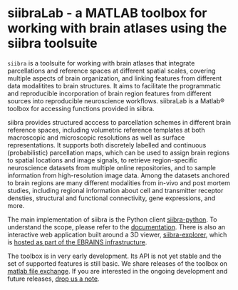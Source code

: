 # siibraLab - a MATLAB toolbox for working with brain atlases using the siibra toolsuite

``siibra`` is a toolsuite for working with brain atlases that integrate parcellations and reference spaces at different spatial scales, covering multiple aspects of brain organization, and linking features from different data modalitites to brain structures. It aims to facilitate the programmatic and reproducible incorporation of brain region features from different sources into reproducible neuroscience workflows.  siibraLab is a Matlab® toolbox for accessing functions provided in siibra. 

siibra provides structured acccess to parcellation schemes in different brain reference spaces, including volumetric reference templates at both macroscopic and microscopic resolutions as well as surface representations. It supports both discretely labelled and continuous (probabilistic) parcellation maps, which can be used to assign brain regions to spatial locations and image signals, to retrieve region-specific neuroscience datasets from multiple online repositories, and to sample information from high-resolution image data. Among the datasets anchored to brain regions are many different modalities from in-vivo and post mortem studies, including regional information about cell and transmitter receptor densties, structural and functional connectivity, gene expressions, and more.

The main implementation of siibra is the Python client [siibra-python](https://github.com/FZJ-INM1-BDA/siibra-python). To understand the scope, please refer to the [documentation](https://siibra-python.readthedocs.io). There is also an interactive web application built around a 3D viewer, [siibra-explorer](https://github.com/FZJ-INM1-BDA/siibra-explorer), which is [hosted as part of the EBRAINS infrastructure](https://atlases.ebrains.eu/viewer). 

The toolbox is in very early development. Its API is not yet stable and the set of supported features is still basic. We share releases of the toolbox on [matlab file exchange](https://www.mathworks.com/matlabcentral/fileexchange). If you are interested in the ongoing development and future releases, [drop us a note](mailto:info@siibra.eu).
